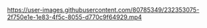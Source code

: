https://user-images.githubusercontent.com/80785349/232353075-2f750e1e-1e83-4f5c-8055-d770c9f64929.mp4




